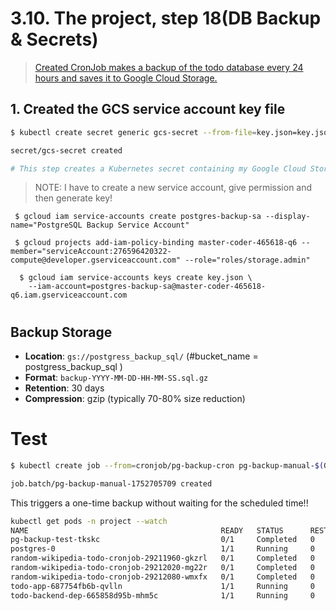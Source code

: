 # 3.10. The project, step 18(DB Backup & Secrets)

> [Created CronJob makes a backup of the todo database every 24 hours and saves it to Google Cloud Storage.](./manifests/pg_backup.yaml)

## 1. Created the GCS service account key file

```bash
$ kubectl create secret generic gcs-secret --from-file=key.json=key.json -n project  --dry-run=client -o yaml | kubectl apply -f -

secret/gcs-secret created

# This step creates a Kubernetes secret containing my Google Cloud Storage (GCS) service account credentials. The backup CronJob uses this secret to authenticate and upload database backups to your GCS bucket.
```

> NOTE: I have to create a new service account, give permission and then generate key!

```
 $ gcloud iam service-accounts create postgres-backup-sa --display-name="PostgreSQL Backup Service Account"

 $ gcloud projects add-iam-policy-binding master-coder-465618-q6 --member="serviceAccount:276596420322-compute@developer.gserviceaccount.com" --role="roles/storage.admin"

  $ gcloud iam service-accounts keys create key.json \
    --iam-account=postgres-backup-sa@master-coder-465618-q6.iam.gserviceaccount.com
```

#

## Backup Storage

- **Location**: `gs://postgress_backup_sql/` (#bucket_name = postgress_backup_sql )
- **Format**: `backup-YYYY-MM-DD-HH-MM-SS.sql.gz`
- **Retention**: 30 days
- **Compression**: gzip (typically 70-80% size reduction)

# Test

```sh
$ kubectl create job --from=cronjob/pg-backup-cron pg-backup-manual-$(Get-Date -UFormat %s)

job.batch/pg-backup-manual-1752705709 created
```

This triggers a one-time backup without waiting for the scheduled time!!

```sh
kubectl get pods -n project --watch
NAME                                           READY   STATUS      RESTARTS   AGE
pg-backup-test-tkskc                           0/1     Completed   0          3m17s
postgres-0                                     1/1     Running     0          160m
random-wikipedia-todo-cronjob-29211960-gkzrl   0/1     Completed   0          154m
random-wikipedia-todo-cronjob-29212020-mg22r   0/1     Completed   0          94m
random-wikipedia-todo-cronjob-29212080-wmxfx   0/1     Completed   0          34m
todo-app-687754fb6b-qvlln                      1/1     Running     0          3h27m
todo-backend-dep-665858d95b-mhm5c              1/1     Running     0          3m44s
```
